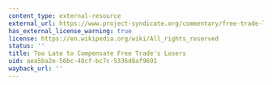 ```yaml
---
content_type: external-resource
external_url: https://www.project-syndicate.org/commentary/free-trade-losers-compensation-too-late-by-dani-rodrik-2017-04?barrier=accessreg
has_external_license_warning: true
license: https://en.wikipedia.org/wiki/All_rights_reserved
status: ''
title: Too Late to Compensate Free Trade's Losers
uid: aea5ba2e-56bc-48cf-bc7c-5336d8af9691
wayback_url: ''
---
```

